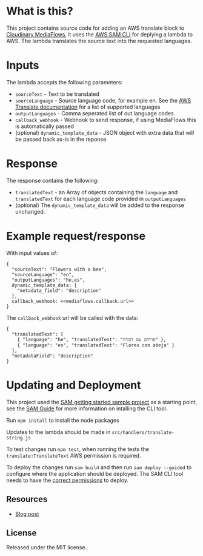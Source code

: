 # What is this?
This project contains source code for adding an AWS translate block to [Cloudinary MediaFlows](https://cloudinary.com/labs/mediaflows), it uses the [AWS SAM CLI](https://docs.aws.amazon.com/serverless-application-model/latest/developerguide/serverless-sam-cli-install.html) for deplying a lambda to AWS. The lambda translates the source text into the requested languages. 

# Inputs
The lambda accepts the following parameters:

- `sourceText` - Text to be translated
- `sourceLanguage` - Source language code, for example en. See the [AWS Translate documentation](https://docs.aws.amazon.com/translate/latest/dg/what-is.html) for a list of supported languages
- `outputLanguages` - Comma seperated list of out language codes
- `callback_webhook` - Webhook to send response, if using MediaFlows this is automatically passed
- (optional) `dynamic_template_data` - JSON object with extra data that will be passed back as-is in the reponse

# Response
The response contains the following:
- `translatedText` - an Array of objects containing the `language` and `translatedText` for each language code provided in `outputLanguages`
- (optional) The `dynamic_template_data` will be added to the response unchanged.

# Example request/response
With input values of:
```
{  
  "sourceText": "Flowers with a bee",
  "sourceLanguage": "en", 
  "outputLanguages": "he,es",
  dynamic_template_data: {
    "metadata_field": "description"
  },
  callback_webhook: <<mediaflows.callback.url>> 
}
```

The `callback_webhook` url will be called with the data:
```
{ 
  "translatedText": [ 
    { "language": "he", "translatedText": "פרחים עם דבורה" }, 
    { "language": "es", "translatedText": "Flores con abeja" } 
  ], 
  "metadataField": "description" 
}
```

# Updating and Deployment
This project used the [SAM getting started sample project](https://docs.aws.amazon.com/serverless-application-model/latest/developerguide/serverless-getting-started-hello-world.html) as a starting point, see the [SAM Guide](https://docs.aws.amazon.com/serverless-application-model/latest/developerguide/serverless-sam-cli-install.html) for more information on intalling the CLI tool.

Run `npm install` to install the node packages

Updates to the lambda should be made in `src/handlers/translate-string.js`

To test changes run `npm test`, when running the tests the `translate:TranslateText` AWS permission is required.

To deploy the changes run `sam build` and then run `sam deploy --guided` to configure where the application should be deployed. The SAM CLI tool needs to have the [correct permissions](https://docs.aws.amazon.com/serverless-application-model/latest/developerguide/sam-permissions.html) to deploy.

## Resources
- [Blog post](https://cloudinary.com/blog/automating-translations-of-asset-metadata)

## License
Released under the MIT license.